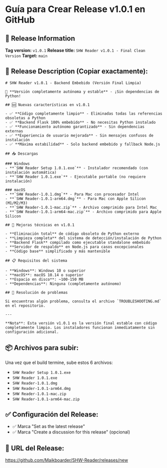 # Guía para Crear Release v1.0.1 en GitHub

## 🎯 Release Information

**Tag version:** `v1.0.1`
**Release title:** `SHW Reader v1.0.1 - Final Clean Version`
**Target:** `main`

## 📝 Release Description (Copiar exactamente):

```
# SHW Reader v1.0.1 - Backend Embebido (Versión Final Limpia)

🎉 **Versión completamente autónoma y estable** - ¡Sin dependencias de Python!

## 🆕 Nuevas características en v1.0.1

- ✅ **Código completamente limpio** - Eliminadas todas las referencias obsoletas a Python
- ✅ **Backend Flask 100% embebido** - No necesitas Python instalado
- ✅ **Funcionamiento autónomo garantizado** - Sin dependencias externas
- ✅ **Experiencia de usuario mejorada** - Sin mensajes confusos de instalación
- ✅ **Máxima estabilidad** - Solo backend embebido y fallback Node.js

## 📥 Descargas

### Windows
- **`SHW Reader Setup 1.0.1.exe`** - Instalador recomendado (con instalación automática)
- **`SHW Reader 1.0.1.exe`** - Ejecutable portable (no requiere instalación)

### macOS
- **`SHW Reader-1.0.1.dmg`** - Para Mac con procesador Intel
- **`SHW Reader-1.0.1-arm64.dmg`** - Para Mac con Apple Silicon (M1/M2/M3)
- **`SHW Reader-1.0.1-mac.zip`** - Archivo comprimido para Intel Mac
- **`SHW Reader-1.0.1-arm64-mac.zip`** - Archivo comprimido para Apple Silicon

## 🔧 Mejoras técnicas en v1.0.1

- **Eliminación total** de código obsoleto de Python externo
- **Limpieza completa** del sistema de detección/instalación de Python
- **Backend Flask** compilado como ejecutable standalone embebido
- **Servidor de respaldo** en Node.js para casos excepcionales
- **Código base** simplificado y más mantenible

## 📋 Requisitos del sistema

- **Windows**: Windows 10 o superior
- **macOS**: macOS 10.14 o superior
- **Espacio en disco**: ~100-150 MB
- **Dependencias**: Ninguna (completamente autónomo)

## 🐛 Resolución de problemas

Si encuentras algún problema, consulta el archivo `TROUBLESHOOTING.md` en el repositorio.

---

**Nota**: Esta versión v1.0.1 es la versión final estable con código completamente limpio. Los instaladores funcionan inmediatamente sin configuración adicional.
```

## 📦 Archivos para subir:

Una vez que el build termine, sube estos 6 archivos:

- `SHW Reader Setup 1.0.1.exe`
- `SHW Reader 1.0.1.exe`
- `SHW Reader-1.0.1.dmg`
- `SHW Reader-1.0.1-arm64.dmg`
- `SHW Reader-1.0.1-mac.zip`
- `SHW Reader-1.0.1-arm64-mac.zip`

## ✅ Configuración del Release:

- ✅ Marca "Set as the latest release"
- ✅ Marca "Create a discussion for this release" (opcional)

## 🔗 URL del Release:

https://github.com/Maikboarder/SHW-Reader/releases/new
